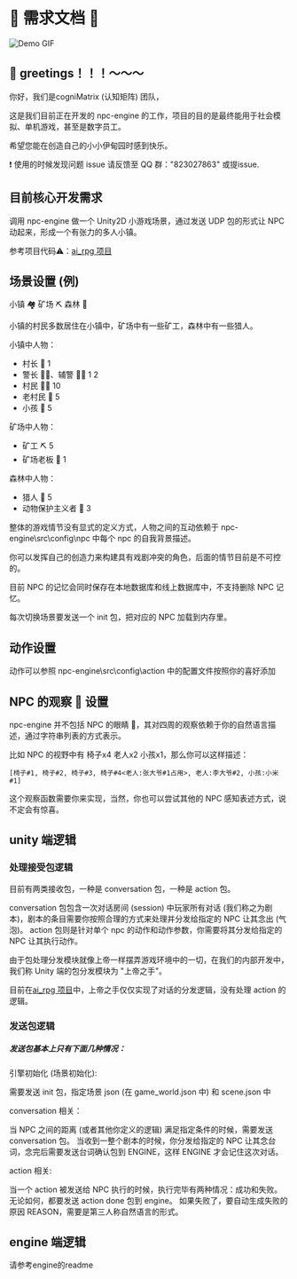 # 🌟 需求文档 🌟

![Demo GIF](https://jackal-u-dance.oss-cn-beijing.aliyuncs.com/demo.gif)


## 👋 greetings！！！～～～

你好，我们是cogniMatrix (认知矩阵) 团队，

这是我们目前正在开发的 npc-engine 的工作，项目的目的是最终能用于社会模拟、单机游戏，甚至是数字员工。

希望您能在创造自己的小小伊甸园时感到快乐。

❗️ 使用的时候发现问题 issue 请反馈至 QQ 群："823027863" 或提issue.

## 目前核心开发需求
调用 npc-engine 做一个 Unity2D 小游戏场景，通过发送 UDP 包的形式让 NPC 动起来，形成一个有张力的多人小镇。

参考项目代码⚠️：[ai_rpg 项目](https://github.com/casia22/ai_rpg/tree/MattCao)

## 场景设置 (例)
小镇 🏘️ 矿场 ⛏️ 森林 🌳

小镇的村民多数居住在小镇中，矿场中有一些矿工，森林中有一些猎人。

小镇中人物：
- 村长 👴 1
- 警长 👮‍♂️、辅警 👮‍♂️ 1 2
- 村民 🧑‍🌾 10
- 老村民 🧓 5
- 小孩 👶 5

矿场中人物：
- 矿工 ⛏️ 5
- 矿场老板 💼 1

森林中人物：
- 猎人 🏹 5
- 动物保护主义者 🌿 3

整体的游戏情节没有显式的定义方式，人物之间的互动依赖于 npc-engine\src\config\npc 中每个 npc 的自我背景描述。

你可以发挥自己的创造力来构建具有戏剧冲突的角色，后面的情节目前是不可控的。

目前 NPC 的记忆会同时保存在本地数据库和线上数据库中，不支持删除 NPC 记忆。

每次切换场景要发送一个 init 包，把对应的 NPC 加载到内存里。

## 动作设置
动作可以参照 npc-engine\src\config\action 中的配置文件按照你的喜好添加

## NPC 的观察 👀 设置
npc-engine 并不包括 NPC 的眼睛 👀，其对四周的观察依赖于你的自然语言描述，通过字符串列表的方式表示。

比如 NPC 的视野中有 椅子x4 老人x2 小孩x1，那么你可以这样描述：
```
[椅子#1, 椅子#2, 椅子#3, 椅子#4<老人:张大爷#1占用>, 老人:李大爷#2, 小孩:小米#1]
```

这个观察函数需要你来实现，当然，你也可以尝试其他的 NPC 感知表述方式，说不定会有惊喜。

## unity 端逻辑
### 处理接受包逻辑
目前有两类接收包，一种是 conversation 包，一种是 action 包。

conversation 包包含一次对话房间 (session) 中玩家所有对话 (我们称之为剧本)，剧本的条目需要你按照合理的方式来处理并分发给指定的 NPC 让其念出 (气泡)。
action 包则是针对单个 npc 的动作和动作参数，你需要将其分发给指定的 NPC 让其执行动作。

由于包处理分发模块就像上帝一样摆弄游戏环境中的一切，在我们的内部开发中，我们称 Unity 端的包分发模块为 "上帝之手"。

目前在[ai_rpg 项目](https://github.com/casia22/ai_rpg/tree/MattCao)中，上帝之手仅仅实现了对话的分发逻辑，没有处理 action 的逻辑。

### 发送包逻辑
##### 发送包基本上只有下面几种情况：

引擎初始化 (场景初始化):

需要发送 init 包，指定场景 json (在 game_world.json 中) 和 scene.json 中

conversation 相关：

当 NPC 之间的距离 (或者其他你定义的逻辑) 满足指定条件的时候，需要发送 conversation 包。
当收到一整个剧本的时候，你分发给指定的 NPC 让其念台词，念完后需要发送台词确认包到 ENGINE，这样 ENGINE 才会记住这次对话。

action 相关:

当一个 action 被发送给 NPC 执行的时候，执行完毕有两种情况：成功和失败。
无论如何，都要发送 action done 包到 engine。
如果失败了，要自动生成失败的原因 REASON，需要是第三人称自然语言的形式。

## engine 端逻辑

请参考engine的readme
